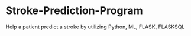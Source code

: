 # Stroke-Prediction-Program
Help a patient predict a stroke by utilizing Python, ML, FLASK, FLASKSQL
